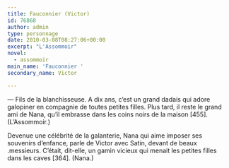 ```yaml
---
title: Fauconnier (Victor)
id: 76868
author: admin
type: personnage
date: 2010-03-08T08:27:06+00:00
excerpt: "L'Assommoir"
novel:
  - assommoir
main_name: 'Fauconnier '
secondary_name: Victor

---
```

— Fils de la blanchisseuse. A dix ans, c&rsquo;est un grand dadais qui adore galopiner en compagnie de toutes petites filles. Plus tard, il reste le grand ami de Nana, qu&rsquo;il embrasse dans les coins noirs de la maison [455]. (L&rsquo;Assommoir.)

Devenue une célébrité de la galanterie, Nana qui aime imposer ses souvenirs d&rsquo;enfance, parle de Victor avec Satin, devant de beaux .messieurs. C&rsquo;était, dit-elle, un gamin vicieux qui menait les petites filles dans les caves [364]. (Nana.)